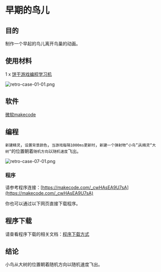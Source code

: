 ﻿# 早期的鸟儿

## 目的

制作一个早起的鸟儿离开鸟巢的动画。

## 使用材料


1 x [饼干游戏编程学习机](https://item.taobao.com/item.htm?spm=a1z10.5-c-s.w4002-18602834185.82.51a95ccfE1IJt1&id=644090757603)

![retro-case-01-01.png](https://wiki-media-ef.oss-cn-hongkong.aliyuncs.com/docs/retroarcade/images/retro-case-01-01.png)



## 软件

[微软makecode](https://arcade.makecode.com/)

## 编程

`新建精灵`，`设置背景颜色`，`当游戏每隔1000ms更新时`，`新建一个弹射物“小鸟”`从`精灵“大树”`的位置朝着`随机方向`以`随机速度`飞出。

![retro-case-07-01.png](https://wiki-media-ef.oss-cn-hongkong.aliyuncs.com/docs/retroarcade/images/retro-case-07-01.png)



### 程序

请参考程序连接：[https://makecode.com/_cwHAsEA9U7sA](https://makecode.com/_cwHAsEA9U7sA)

你也可以通过以下网页直接下载程序。

## 程序下载

请查看程序下载的相关文档：[程序下载方式](https://www.yuque.com/elecfreaks-learn/retro/wxo25w)

## 结论

小鸟从大树的位置朝着随机方向以随机速度飞出。
